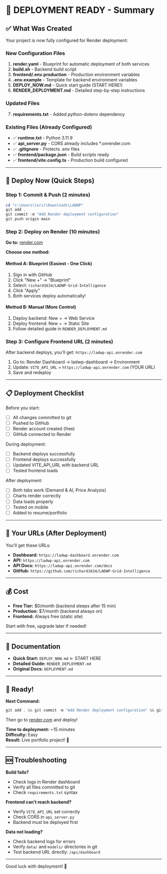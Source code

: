 # 🎉 DEPLOYMENT READY - Summary

## ✅ What Was Created

Your project is now fully configured for Render deployment:

### New Configuration Files
1. **render.yaml** - Blueprint for automatic deployment of both services
2. **build.sh** - Backend build script
3. **frontend/.env.production** - Production environment variables
4. **.env.example** - Template for backend environment variables
5. **DEPLOY_NOW.md** - Quick start guide (START HERE!)
6. **RENDER_DEPLOYMENT.md** - Detailed step-by-step instructions

### Updated Files
7. **requirements.txt** - Added python-dotenv dependency

### Existing Files (Already Configured)
- ✅ **runtime.txt** - Python 3.11.9
- ✅ **api_server.py** - CORS already includes *.onrender.com
- ✅ **.gitignore** - Protects .env files
- ✅ **frontend/package.json** - Build scripts ready
- ✅ **frontend/vite.config.ts** - Production build configured

---

## 🚀 Deploy Now (Quick Steps)

### Step 1: Commit & Push (2 minutes)
```powershell
cd "c:\Users\leric\Downloads\LADWP"
git add .
git commit -m "Add Render deployment configuration"
git push origin main
```

### Step 2: Deploy on Render (10 minutes)

**Go to:** [render.com](https://render.com)

**Choose one method:**

#### Method A: Blueprint (Easiest - One Click)
1. Sign in with GitHub
2. Click "New +" → "Blueprint"
3. Select: `richard1634/LADWP-Grid-Intelligence`
4. Click "Apply"
5. Both services deploy automatically!

#### Method B: Manual (More Control)
1. Deploy backend: New + → Web Service
2. Deploy frontend: New + → Static Site
3. Follow detailed guide in `RENDER_DEPLOYMENT.md`

### Step 3: Configure Frontend URL (2 minutes)
After backend deploys, you'll get: `https://ladwp-api.onrender.com`

1. Go to: Render Dashboard → ladwp-dashboard → Environment
2. Update: `VITE_API_URL` = `https://ladwp-api.onrender.com` (YOUR URL)
3. Save and redeploy

---

## 📋 Deployment Checklist

Before you start:
- [ ] All changes committed to git
- [ ] Pushed to GitHub
- [ ] Render account created (free)
- [ ] GitHub connected to Render

During deployment:
- [ ] Backend deploys successfully
- [ ] Frontend deploys successfully
- [ ] Updated VITE_API_URL with backend URL
- [ ] Tested frontend loads

After deployment:
- [ ] Both tabs work (Demand & AI, Price Analysis)
- [ ] Charts render correctly
- [ ] Data loads properly
- [ ] Tested on mobile
- [ ] Added to resume/portfolio

---

## 🎯 Your URLs (After Deployment)

You'll get these URLs:

- **Dashboard:** `https://ladwp-dashboard.onrender.com`
- **API:** `https://ladwp-api.onrender.com`
- **API Docs:** `https://ladwp-api.onrender.com/docs`
- **GitHub:** `https://github.com/richard1634/LADWP-Grid-Intelligence`

---

## 💰 Cost

- **Free Tier:** $0/month (backend sleeps after 15 min)
- **Production:** $7/month (backend always on)
- **Frontend:** Always free (static site)

Start with free, upgrade later if needed!

---

## 📖 Documentation

- **Quick Start:** `DEPLOY_NOW.md` ← START HERE
- **Detailed Guide:** `RENDER_DEPLOYMENT.md`
- **Original Docs:** `DEPLOYMENT.md`

---

## 🎉 Ready!

**Next Command:**
```powershell
git add . && git commit -m "Add Render deployment configuration" && git push origin main
```

Then go to [render.com](https://render.com) and deploy!

**Time to deployment:** ~15 minutes  
**Difficulty:** Easy  
**Result:** Live portfolio project! 🚀

---

## 🆘 Troubleshooting

**Build fails?**
- Check logs in Render dashboard
- Verify all files committed to git
- Check `requirements.txt` syntax

**Frontend can't reach backend?**
- Verify `VITE_API_URL` set correctly
- Check CORS in `api_server.py`
- Backend must be deployed first

**Data not loading?**
- Check backend logs for errors
- Verify `data/` and `models/` directories in git
- Test backend URL directly: `/api/dashboard`

---

Good luck with deployment! 🎊
